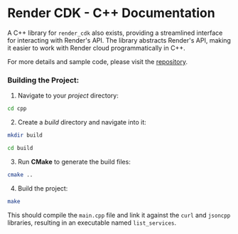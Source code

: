 
# Render CDK - C++ Documentation

A C++ library for `render_cdk` also exists, providing a streamlined interface for interacting with Render's API. The library abstracts Render's API, making it easier to work with Render cloud programmatically in C++.

For more details and sample code, please visit the [repository](https://github.com/lexara-prime-api/RENDER_CDK).

### Building the Project:

1.  Navigate to your *project* directory:
    
```sh
cd cpp
``` 
    
2.  Create a *build* directory and navigate into it:
    
```sh
mkdir build
``` 

```sh
cd build
```
    
3.  Run **CMake** to generate the build files:
    
```sh
cmake ..
``` 
    
4.  Build the project:
 ```sh
make
``` 
    

This should compile the `main.cpp` file and link it against the `curl` and `jsoncpp` libraries, resulting in an executable named `list_services`.